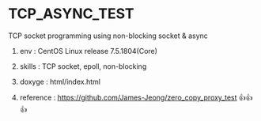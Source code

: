# TCP_ASYNC_TEST
TCP socket programming using non-blocking socket &amp; async

  1. env : CentOS Linux release 7.5.1804(Core)
  
  2. skills : TCP socket, epoll, non-blocking
  
  3. doxyge : html/index.html
  
  4. reference : https://github.com/James-Jeong/zero_copy_proxy_test 👍👍👍
